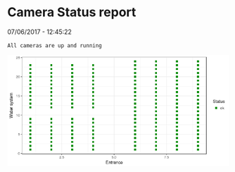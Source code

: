 Camera Status report
================
07/06/2017 - 12:45:22

    All cameras are up and running

![](camreport_files/figure-markdown_github/unnamed-chunk-2-1.png)
